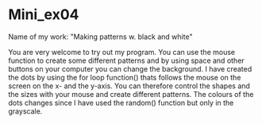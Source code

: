 # Mini_ex04

Name of my work: "Making patterns w. black and white" 


You are very welcome to try out my program. You can use the mouse function to create some different patterns and by using space and other buttons on your computer you can change the background. 
I have created the dots by using the for loop function() thats follows the mouse on the screen on the x- and the y-axis. You can therefore control the shapes and the sizes with your mouse and create different patterns. 
The colours of the dots changes since I have used the random() function but only in the grayscale. 
